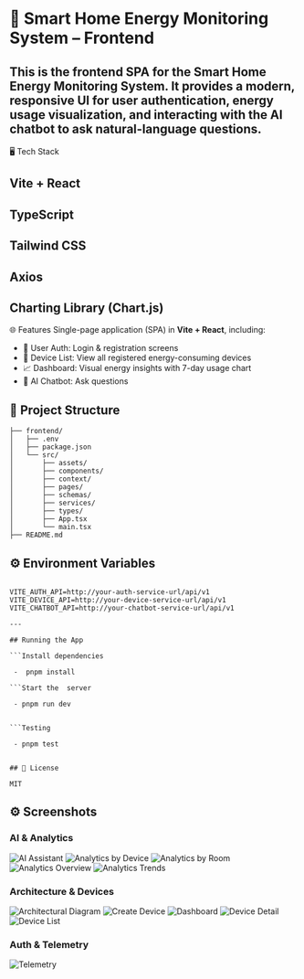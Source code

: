 # 🔋 Smart Home Energy Monitoring System – Frontend

## This is the frontend SPA for the Smart Home Energy Monitoring System. It provides a modern, responsive UI for user authentication, energy usage visualization, and interacting with the AI chatbot to ask natural-language questions.

🖥️ Tech Stack

## Vite + React

## TypeScript

## Tailwind CSS

## Axios

## Charting Library (Chart.js)

🌐 Features
Single-page application (SPA) in **Vite + React**, including:

- 🔐 User Auth: Login & registration screens
- 📱 Device List: View all registered energy-consuming devices
- 📈 Dashboard: Visual energy insights with 7-day usage chart
- 💬 AI Chatbot: Ask questions

## 📁 Project Structure

```
├── frontend/
│   ├── .env
│   ├── package.json
│   └── src/
│       ├── assets/
│       ├── components/
│       ├── context/
│       ├── pages/
│       ├── schemas/
│       ├── services/
│       ├── types/
│       ├── App.tsx
│       └── main.tsx
├── README.md
```

## ⚙️ Environment Variables

````env.example

VITE_AUTH_API=http://your-auth-service-url/api/v1
VITE_DEVICE_API=http://your-device-service-url/api/v1
VITE_CHATBOT_API=http://your-chatbot-service-url/api/v1

---

## Running the App

```Install dependencies

 -  pnpm install

```Start the  server

 - pnpm run dev


```Testing

 - pnpm test


## 📜 License

MIT
````

## ⚙️ Screenshots

### AI & Analytics

![AI Assistant](src/assets/images/ai-assistant.png)
![Analytics by Device](src/assets/images/analytics-by-device.png)
![Analytics by Room](src/assets/images/analytics-by-room.png)
![Analytics Overview](src/assets/images/analytics-overview.png)
![Analytics Trends](src/assets/images/analytics-trends.png)

### Architecture & Devices

![Architectural Diagram](src/assets/images/architectural-diagram.png)
![Create Device](src/assets/images/create-device.png)
![Dashboard](src/assets/images/dashboard.png)
![Device Detail](src/assets/images/device-detail.png)
![Device List](src/assets/images/device-list.png)

### Auth & Telemetry

![Telemetry](src/assets/images/telemetry.png)
